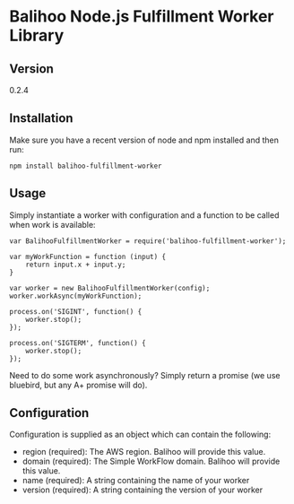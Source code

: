Balihoo Node.js Fulfillment Worker Library
==========================================

## Version
0.2.4

## Installation
Make sure you have a recent version of node and npm installed and then run:
    
    npm install balihoo-fulfillment-worker
  
## Usage
Simply instantiate a worker with configuration and a function to be called when work is available:
  
    var BalihooFulfillmentWorker = require('balihoo-fulfillment-worker');
      
    var myWorkFunction = function (input) { 
        return input.x + input.y; 
    }
      
    var worker = new BalihooFulfillmentWorker(config);
    worker.workAsync(myWorkFunction);
    
    process.on('SIGINT', function() {
        worker.stop();
    });
    
    process.on('SIGTERM', function() {
        worker.stop();
    });
    
Need to do some work asynchronously?  Simply return a promise (we use bluebird, but any A+ promise will do).

## Configuration
Configuration is supplied as an object which can contain the following:
  * region (required): The AWS region.  Balihoo will provide this value.
  * domain (required): The Simple WorkFlow domain.  Balihoo will provide this value.
  * name (required): A string containing the name of your worker
  * version (required): A string containing the version of your worker
